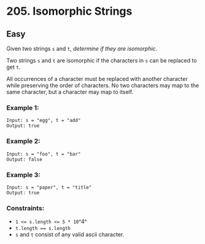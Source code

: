 # 205. Isomorphic Strings


## Easy

Given two strings `s` and `t`, *determine if they are isomorphic*.

Two strings `s` and `t` are isomorphic if the characters in `s` can be replaced to get `t`.

All occurrences of a character must be replaced with another character while preserving the order of characters. No two characters may map to the same character, but a character may map to itself.

### Example 1:
```console
Input: s = "egg", t = "add"
Output: true
```

### Example 2:
```console
Input: s = "foo", t = "bar"
Output: false
```

### Example 3:
```console
Input: s = "paper", t = "title"
Output: true
```

### Constraints:

- `1 <= s.length <= 5 * 10`^4^
- `t.length == s.length`
- `s` and `t` consist of any valid ascii character.